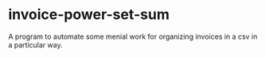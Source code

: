 # invoice-power-set-sum
A program to automate some menial work for organizing invoices in a csv in a particular way.
